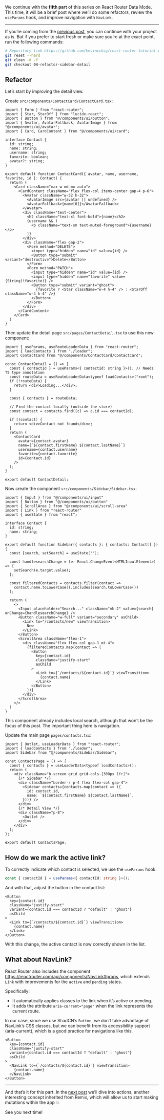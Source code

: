 We continue with the **fifth part** of this series on React Router Data Mode. This time, it will be a brief post where we’ll do some refactors, review the `useParams` hook, and improve navigation with `NavLink`.

---

If you’re coming from the [previous post](https://github.com/kevinccbsg/react-router-tutorial-devto/blob/main/docs/en/Part-4%E2%80%93dynamic-routes-useRouteLoaderData-useParams.md), you can continue with your project as is. But if you prefer to start fresh or make sure you’re at the exact point, run the following commands:

```bash
# Repository link https://github.com/kevinccbsg/react-router-tutorial-devto
git reset --hard
git clean -d -f
git checkout 04-refactor-sidebar-detail
```

## Refactor

Let’s start by improving the detail view.

Create `src/components/ContactCard/ContactCard.tsx`:

```tsx
import { Form } from "react-router";
import { Star, StarOff } from "lucide-react";
import { Button } from "@/components/ui/button";
import { Avatar, AvatarFallback, AvatarImage } from "@/components/ui/avatar";
import { Card, CardContent } from "@/components/ui/card";

interface Contact {
  id: string;
  name: string;
  username: string;
  favorite: boolean;
  avatar?: string;
}

export default function ContactCard({ avatar, name, username, favorite, id }: Contact) {
  return (
    <Card className="max-w-md mx-auto">
      <CardContent className="flex flex-col items-center gap-4 p-6">
        <Avatar className="w-32 h-32">
          <AvatarImage src={avatar || undefined} />
          <AvatarFallback>{name[0]}</AvatarFallback>
        </Avatar>
        <div className="text-center">
          <h2 className="text-xl font-bold">{name}</h2>
          {username && (
            <p className="text-sm text-muted-foreground">{username}</p>
          )}
        </div>
        <div className="flex gap-2">
          <Form method="DELETE">
            <input type="hidden" name="id" value={id} />
            <Button type="submit" variant="destructive">Delete</Button>
          </Form>
          <Form method="PATCH">
            <input type="hidden" name="id" value={id} />
            <input type="hidden" name="favorite" value={String(!favorite)} />
            <Button type="submit" variant="ghost">
              {favorite ? <Star className="w-4 h-4" /> : <StarOff className="w-4 h-4" />}
            </Button>
          </Form>
        </div>
      </CardContent>
    </Card>
  )
}
```

Then update the detail page `src/pages/ContactDetail.tsx` to use this new component:

```tsx
import { useParams, useRouteLoaderData } from "react-router";
import { loadContacts } from "./loader";
import ContactCard from "@/components/ContactCard/ContactCard";

const ContactDetail = () => {
  const { contactId } = useParams<{ contactId: string }>(); // Needs TS type annotation
  const routeData = useRouteLoaderData<typeof loadContacts>("root");
  if (!routeData) {
    return <div>Loading...</div>;
  }

  const { contacts } = routeData;
  
  // Find the contact locally (outside the store)
  const contact = contacts.find((c) => c.id === contactId);

  if (!contact) {
    return <div>Contact not found</div>;
  }
  return (
    <ContactCard
      avatar={contact.avatar}
      name={`${contact.firstName} ${contact.lastName}`}
      username={contact.username}
      favorite={contact.favorite}
      id={contact.id}
    />
  );
}

export default ContactDetail;
```

Now create the component `src/components/Sidebar/Sidebar.tsx`:

```tsx
import { Input } from "@/components/ui/input"
import { Button } from "@/components/ui/button"
import { ScrollArea } from "@/components/ui/scroll-area"
import { Link } from "react-router"
import { useState } from "react";

interface Contact {
  id: string;
  name: string;
}

export default function Sidebar({ contacts }: { contacts: Contact[] }) {
  const [search, setSearch] = useState("");

  const handlesearchChange = (e: React.ChangeEvent<HTMLInputElement>) => {
    setSearch(e.target.value);
  };

  const filteredContacts = contacts.filter(contact =>
    contact.name.toLowerCase().includes(search.toLowerCase())
  );

  return (
    <>
      <Input placeholder="Search..." className="mb-2" value={search} onChange={handlesearchChange} />
      <Button className="w-full" variant="secondary" asChild>
        <Link to="/contacts/new" viewTransition>
          New
        </Link>
      </Button>
      <ScrollArea className="flex-1">
        <div className="flex flex-col gap-1 mt-4">
          {filteredContacts.map(contact => (
            <Button
              key={contact.id}
              className="justify-start"
              asChild
            >
              <Link to={`/contacts/${contact.id}`} viewTransition>
                {contact.name}
              </Link>
            </Button>
          ))}
        </div>
      </ScrollArea>
    </>
  )
}
```

This component already includes local search, although that won’t be the focus of this post.
The important thing here is navigation.

Update the main page `pages/contacts.tsx`:

```tsx
import { Outlet, useLoaderData } from "react-router";
import { loadContacts } from "./loader";
import Sidebar from "@/components/Sidebar/Sidebar";

const ContactsPage = () => {
  const { contacts } = useLoaderData<typeof loadContacts>();
  return (
    <div className="h-screen grid grid-cols-[300px_1fr]">
      {/* Sidebar */}
      <div className="border-r p-4 flex flex-col gap-4">
        <Sidebar contacts={contacts.map(contact => ({
          id: contact.id,
          name: `${contact.firstName} ${contact.lastName}`,
        }))} />
      </div>
      {/* Detail View */}
      <div className="p-8">
        <Outlet />
      </div>
    </div>
  );
};

export default ContactsPage;
```

## How do we mark the active link?

To correctly indicate which contact is selected, we use the `useParams` hook:

```ts
const { contactId } = useParams<{ contactId: string }>();
```

And with that, adjust the button in the contact list:

```tsx
<Button
  key={contact.id}
  className="justify-start"
  variant={contact.id === contactId ? "default" : "ghost"}
  asChild
>
  <Link to={`/contacts/${contact.id}`} viewTransition>
    {contact.name}
  </Link>
</Button>
```

With this change, the active contact is now correctly shown in the list.

## What about NavLink?

React Router also includes the component https://reactrouter.com/api/components/NavLink#props, which extends `Link` with improvements for the `active` and `pending` states.

Specifically:

- It automatically applies classes to the link when it’s active or pending.
- It adds the attribute `aria-current="page"` when the link represents the current route.

In our case, since we use ShadCN’s `Button`, we don’t take advantage of NavLink’s CSS classes, but we can benefit from its accessibility support (aria-current), which is a good practice for navigations like this.

```tsx
<Button
  key={contact.id}
  className="justify-start"
  variant={contact.id === contactId ? "default" : "ghost"}
  asChild
>
  <NavLink to={`/contacts/${contact.id}`} viewTransition>
    {contact.name}
  </NavLink>
</Button>
```

---

And that’s it for this part. In the [next post](https://github.com/kevinccbsg/react-router-tutorial-devto/blob/main/docs/en/Part-6-Actions-form-mutations.md) we’ll dive into actions, another interesting concept inherited from Remix, which will allow us to start making mutations within the app 💥

See you next time!
